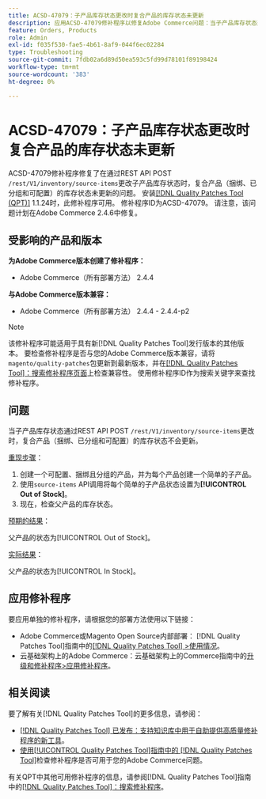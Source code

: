 ```yaml
---
title: ACSD-47079：子产品库存状态更改时复合产品的库存状态未更新
description: 应用ACSD-47079修补程序以修复Adobe Commerce问题：当子产品库存状态通过REST API POST /rest/V1/inventory/source-items更改时，复合产品（捆绑、分组和可配置）库存状态不会更新。
feature: Orders, Products
role: Admin
exl-id: f035f530-fae5-4b61-8af9-044f6ec02284
type: Troubleshooting
source-git-commit: 7fdb02a6d89d50ea593c5fd99d78101f89198424
workflow-type: tm+mt
source-wordcount: '383'
ht-degree: 0%

---
```


# ACSD-47079：子产品库存状态更改时复合产品的库存状态未更新

ACSD-47079修补程序修复了在通过REST API POST `/rest/V1/inventory/source-items`更改子产品库存状态时，复合产品（捆绑、已分组和可配置）的库存状态未更新的问题。 安装[[!DNL Quality Patches Tool (QPT)]](https://experienceleague.adobe.com/en/docs/commerce-operations/tools/quality-patches-tool/quality-patches-tool-to-self-serve-quality-patches) 1.1.24时，此修补程序可用。 修补程序ID为ACSD-47079。 请注意，该问题计划在Adobe Commerce 2.4.6中修复。

## 受影响的产品和版本

**为Adobe Commerce版本创建了修补程序：**

* Adobe Commerce（所有部署方法） 2.4.4

**与Adobe Commerce版本兼容：**

* Adobe Commerce（所有部署方法） 2.4.4 - 2.4.4-p2

>[!NOTE]
>
>该修补程序可能适用于具有新[!DNL Quality Patches Tool]发行版本的其他版本。 要检查修补程序是否与您的Adobe Commerce版本兼容，请将`magento/quality-patches`包更新到最新版本，并在[[!DNL Quality Patches Tool]：搜索修补程序页面](https://experienceleague.adobe.com/tools/commerce-quality-patches/index.html)上检查兼容性。 使用修补程序ID作为搜索关键字来查找修补程序。

## 问题

当子产品库存状态通过REST API POST `/rest/V1/inventory/source-items`更改时，复合产品（捆绑、已分组和可配置）的库存状态不会更新。

<u>重现步骤</u>：

1. 创建一个可配置、捆绑且分组的产品，并为每个产品创建一个简单的子产品。
1. 使用`source-items` API调用将每个简单的子产品状态设置为&#x200B;**[!UICONTROL Out of Stock]**。
1. 现在，检查父产品的库存状态。

<u>预期的结果</u>：

父产品的状态为[!UICONTROL Out of Stock]。

<u>实际结果</u>：

父产品的状态为[!UICONTROL In Stock]。

## 应用修补程序

要应用单独的修补程序，请根据您的部署方法使用以下链接：

* Adobe Commerce或Magento Open Source内部部署： [!DNL Quality Patches Tool]指南中的[[!DNL Quality Patches Tool] >使用情况](/help/tools/quality-patches-tool/usage.md)。
* 云基础架构上的Adobe Commerce：云基础架构上的Commerce指南中的[升级和修补程序>应用修补程序](https://experienceleague.adobe.com/docs/commerce-cloud-service/user-guide/develop/upgrade/apply-patches.html)。

## 相关阅读

要了解有关[!DNL Quality Patches Tool]的更多信息，请参阅：

* [[!DNL Quality Patches Tool] 已发布：支持知识库中用于自助提供高质量修补程序的新工具](https://experienceleague.adobe.com/en/docs/commerce-operations/tools/quality-patches-tool/quality-patches-tool-to-self-serve-quality-patches)。
* [使用[!UICONTROL Quality Patches Tool]指南中的 [!DNL Quality Patches Tool]](/help/tools/quality-patches-tool/patches-available-in-qpt/check-patch-for-magento-issue-with-magento-quality-patches.md)检查修补程序是否可用于您的Adobe Commerce问题。


有关QPT中其他可用修补程序的信息，请参阅[!DNL Quality Patches Tool]指南中的[[!DNL Quality Patches Tool]：搜索修补程序](https://experienceleague.adobe.com/tools/commerce-quality-patches/index.html)。
